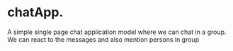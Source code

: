 # chatApp.
A simple single page chat application model where we can chat in a group. We can react to the messages and also mention persons in group
